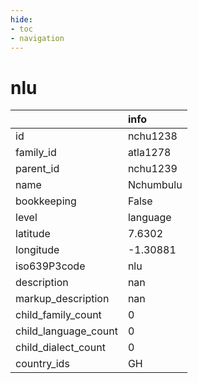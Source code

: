```yaml
---
hide:
- toc
- navigation
---
```

# nlu
|                      | info      |
|:---------------------|:----------|
| id                   | nchu1238  |
| family_id            | atla1278  |
| parent_id            | nchu1239  |
| name                 | Nchumbulu |
| bookkeeping          | False     |
| level                | language  |
| latitude             | 7.6302    |
| longitude            | -1.30881  |
| iso639P3code         | nlu       |
| description          | nan       |
| markup_description   | nan       |
| child_family_count   | 0         |
| child_language_count | 0         |
| child_dialect_count  | 0         |
| country_ids          | GH        |